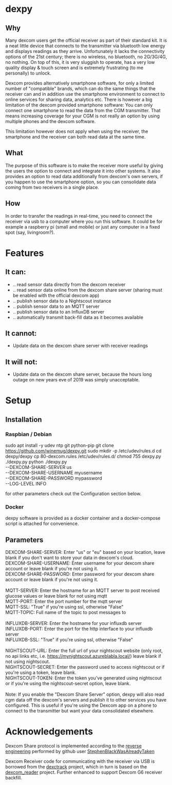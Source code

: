 # dexpy
## Why
Many dexcom users get the official receiver as part of their standard kit. It is a neat little device that connects to the transmitter via bluetooth low energy and displays readings as they arrive. Unfortunately it lacks the connectivity options of the 21st century; there is no wireless, no bluetooth, no 2G/3G/4G, no nothing. On top of this, it is very sluggish to operate, has a very low quality display & touch screen and is extremely frustrating (to me personally) to unlock.

Dexcom provides alternatively smartphone software, for only a limited number of "compatible" brands, which can do the same things that the receiver can and in addition use the smartphone environment to connect to online services for sharing data, analytics etc. There is however a big limitation of the dexcom provided smartphone software: You can only connect one smartphone to read the data from the CGM transmitter. That means increasing coverage for your CGM is not really an option by using multiple phones and the dexcom software.

This limitation however does not apply when using the receiver, the smartphone and the receiver can both read data at the same time.

## What
The purpose of this software is to make the receiver more useful by giving the users the option to connect and integrate it into other systems. It also provides an option to read data additionally from dexcom's own servers, if you happen to use the smartphone option, so you can consolidate data coming from two receivers in a single place.

## How
In order to transfer the readings in real-time, you need to connect the receiver via usb to a computer where you run this software. It could be for example a raspberry pi (small and mobile) or just any computer in a fixed spot (say, livingroom?).

# Features
##  It can:
  - .. read sensor data directly from the dexcom receiver
  - .. read sensor data online from the dexcom share server (sharing must be enabled with the official dexcom app)
  - .. publish sensor data to a Nightscout instance
  - .. publish sensor data to an MQTT server
  - .. publish sensor data to an InfluxDB server
  - .. automatically transmit back-fill data as it becomes available
##  It cannot:
  - Update data on the dexcom share server with receiver readings
##  It will not:
  - Update data on the dexcom share server, because the hours long outage on new years eve of 2019 was simply unacceptable.

# Setup
## Installation

### Raspbian / Debian
sudo apt install -y udev ntp git python-pip
git clone https://github.com/winemug/dexpy.git
sudo mkdir -p /etc/udev/rules.d
cd dexpy/dexpy
cp 80-dexcom.rules /etc/udev/rules.d/
chmod 755 dexpy.py
./dexpy.py 
python ./dexpy.py \
        --DEXCOM-SHARE-SERVER us \
        --DEXCOM-SHARE-USERNAME myusername \
        --DEXCOM-SHARE-PASSWORD mypassword \
        --LOG-LEVEL INFO

for other parameters check out the Configuration section below.

### Docker
dexpy software is provided as a docker container and a docker-compose script is attached for convenience. <tba>

## Parameters
DEXCOM-SHARE-SERVER: Enter "us" or "eu" based on your location, leave blank if you don't want to store your data in dexcom's cloud.<br/>
DEXCOM-SHARE-USERNAME: Enter username for your dexcom share account or leave blank if you're not using it.<br/>
DEXCOM-SHARE-PASSWORD: Enter password for your dexcom share account or leave blank if you're not using it.<br/>
<br/>
MQTT-SERVER: Enter the hostname for an MQTT server to post received glucose values or leave blank for not using mqtt<br/>
MQTT-PORT: Enter the port number for the mqtt server<br/>
MQTT-SSL: "True" if you're using ssl, otherwise "False"<br/>
MQTT-TOPIC: Full name of the topic to post messages to<br/>
<br/>
INFLUXDB-SERVER: Enter the hostname for your influxdb server<br/>
INFLUXDB-PORT: Enter the port for the http interface to your influxdb server<br/>
INFLUXDB-SSL: "True" if you're using ssl, otherwise "False"<br/>
<br/>
NIGHTSCOUT-URL: Enter the full url of your nightscout website (only root, no api links etc, i.e. https://mynightscout.azureblabla.local/) leave blank if not using nightscout.<br/>
NIGHTSCOUT-SECRET: Enter the password used to access nightscout or if you're using a token, leave blank.<br/>
NIGHTSCOUT-TOKEN: Enter the token you've generated using nightscout or if you're using the nightscout-secret option, leave blank.<br/>
<br/>
Note: If you enable the "Dexcom Share Server" option, dexpy will also read cgm data off the dexcom's servers and publish it to other services you have configured. This is useful if you're using the Dexcom app on a phone to connect to the transmitter but want your data consolidated elsewhere.

# Acknowledgements

Dexcom Share protocol is implemented according to the [reverse engineering](https://gist.github.com/StephenBlackWasAlreadyTaken/adb0525344bedade1e25) performed by github user [StephenBlackWasAlreadyTaken](https://gist.github.com/StephenBlackWasAlreadyTaken)

Dexcom Receiver code for communicating with the receiver via USB is borrowed from the [dexctrack](https://github.com/DexcTrack/dexctrack) project, which in turn is based on the [dexcom_reader](https://github.com/openaps/dexcom_reader) project. Further enhanced to support Dexcom G6 receiver backfill.
